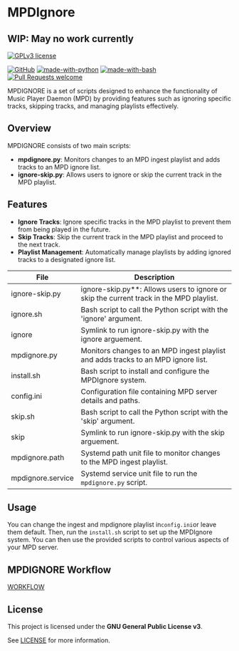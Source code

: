 # MPDIgnore
## WIP: May no work currently

[![GPLv3 license](https://img.shields.io/badge/License-GPLv3-blue.svg)](http://perso.crans.org/besson/LICENSE.html)

[![GitHub](https://badgen.net/badge/icon/github?icon=github&label)](https://github.com)
[![made-with-python](https://img.shields.io/badge/Made%20with-Python-1f425f.svg)](https://www.python.org/)
[![made-with-bash](https://img.shields.io/badge/Made%20with-Bash-1f425f.svg)](https://www.gnu.org/software/bash/)
[![Pull Requests welcome](https://img.shields.io/badge/PRs-welcome-ff69b4.svg?style=flat-square)](https://github.com/bonelifer/mpd-scripts/issues?q=is%3Aissue+is%3Aopen+label%3A%22help+wanted%22)

MPDIGNORE is a set of scripts designed to enhance the functionality of Music Player Daemon (MPD) by providing features such as ignoring specific tracks, skipping tracks, and managing playlists effectively.

## Overview

MPDIGNORE consists of two main scripts:

- **mpdignore.py**: Monitors changes to an MPD ingest playlist and adds tracks to an MPD ignore list.
- **ignore-skip.py**: Allows users to ignore or skip the current track in the MPD playlist.

## Features

- **Ignore Tracks**: Ignore specific tracks in the MPD playlist to prevent them from being played in the future.
- **Skip Tracks**: Skip the current track in the MPD playlist and proceed to the next track.
- **Playlist Management**: Automatically manage playlists by adding ignored tracks to a designated ignore list.


| File                       | Description                                                                                     |
|----------------------------|-------------------------------------------------------------------------------------------------|
| ignore-skip.py | ignore-skip.py**: Allows users to ignore or skip the current track in the MPD playlist. |
| ignore.sh | Bash script to call the Python script with the 'ignore' argument.                               |
| ignore | Symlink to run ignore-skip.py with the ignore arguement.                         |
| mpdignore.py | Monitors changes to an MPD ingest playlist and adds tracks to an MPD ignore list.   |
| install.sh | Bash script to install and configure the MPDIgnore system.                                        |
| config.ini | Configuration file containing MPD server details and paths.                                       |
| skip.sh | Bash script to call the Python script with the 'skip' argument.                                    |
| skip | Symlink to run ignore-skip.py with the skip arguement. 
| mpdignore.path | Systemd path unit file to monitor changes to the MPD ingest playlist.                             |
| mpdignore.service | Systemd service unit file to run the `mpdignore.py` script.                                       |

## Usage

You can change the ingest and mpdignore playlist in`config.ini`or leave them default. Then, run the `install.sh` script to set up the MPDIgnore system. You can then use the provided scripts to control various aspects of your MPD server.

## MPDIGNORE Workflow
[WORKFLOW](./DOCS/WORKFLOW.md)

## License

This project is licensed under the **GNU General Public License v3**.

See [LICENSE](./LICENSE) for more information.
